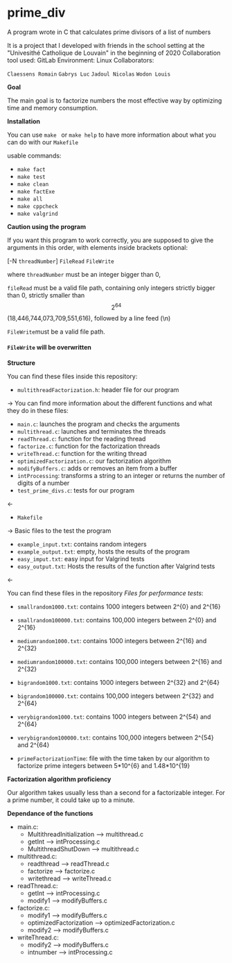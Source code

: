 # prime_div
A program wrote in C that calculates prime divisors of a list of numbers

It is a project that I developed with friends in the school setting at the "Univesithé Catholique de Louvain" in the beginning of 2020
Collaboration tool used: GitLab
Environment: Linux
Collaborators:

`Claessens Romain`
`Gabrys Luc`
`Jadoul Nicolas`
`Wodon Louis`

**Goal**

The main goal is to factorize numbers the most effective way by optimizing time and memory consumption.

**Installation**

You can use ``make `` or ``make help`` to have more information about what you can do with our `Makefile`

usable commands:

* ``make fact``
* ``make test``
* ``make clean``
* ``make factExe``
* ``make all``
* ``make cppcheck``
* ``make valgrind``

**Caution using the program**

If you want this program to work correctly, you are supposed to give the arguments in this order, with elements inside brackets optional:

[-N ``threadNumber``] ``FileRead`` ``FileWrite``

where ``threadNumber`` must be an integer bigger than 0,

``fileRead`` must be a valid file path, containing only integers strictly bigger than 0, strictly smaller than 
$$
2^{64}
$$
 (18,446,744,073,709,551,616), followed by a line feed (\n)

``FileWrite``must be a valid file path. 

#### ``FileWrite`` will be overwritten

**Structure**

You can find these files inside this repository:

* ``multithreadFactorization.h``: header file for our program

-> You can find more information about the different functions and what they do in these files:

* ``main.c``: launches the program and checks the arguments
* ``multithread.c``: launches and terminates the threads
* ``readThread.c``: function for the reading thread
* ``factorize.c``: function for the factorization threads
* ``writeThread.c``: function for the writing thread
* ``optimizedFactorization.c``: our factorization algorithm
* ``modifyBuffers.c``: adds or removes an item from a buffer
* ``intProcessing``: transforms a string to an integer or returns the number of digits of a number
* ``test_prime_divs.c``: tests for our program

<-

* `Makefile`

-> Basic files to the test the program

* ``example_input.txt``: contains random integers
* ``example_output.txt``: empty, hosts the results of the program
* ``easy_imput.txt``: easy input for Valgrind tests
* ``easy_output.txt``: Hosts the results of the function after Valgrind tests

<-

You can find these files in the repository *Files for performance tests*:

* ``smallrandom1000.txt``: contains 1000 integers between 2^{0} and 2^{16}
* ``smallrandom100000.txt``: contains 100,000 integers between 2^{0} and 2^{16}

* ``mediumrandom1000.txt``: contains 1000 integers between 2^{16} and 2^{32}
* ``mediumrandom100000.txt``: contains 100,000 integers between 2^{16} and 2^{32}

* ``bigrandom1000.txt``: contains 1000 integers between 2^{32} and 2^{64}
* ``bigrandom100000.txt``: contains 100,000 integers between 2^{32} and 2^{64}
* ``verybigrandom1000.txt``: contains 1000 integers between 2^{54} and 2^{64}
* ``verybigrandom100000.txt``: contains 100,000 integers between 2^{54} and 2^{64}
* ``primeFactorizationTime``: file with the time taken by our algorithm to factorize prime integers between 5\*10^{6} and 1.48\*10^{19}

**Factorization algorithm proficiency**

Our algorithm takes usually less than a second for a factorizable integer. For a prime number, it could take up to a minute.

**Dependance of the functions**

- main.c:
  - MultithreadInitialization      --> multithread.c
  - getInt                         --> intProcessing.c
  - MultithreadShutDown            --> multithread.c
- multithread.c:
  - readthread                     --> readThread.c
  - factorize                      --> factorize.c
  - writethread                    --> writeThread.c
- readThread.c:
  - getInt                         --> intProcessing.c
  - modify1                        --> modifyBuffers.c
- factorize.c:
  - modify1                        --> modifyBuffers.c
  - optimizedFactorization         --> optimizedFactorization.c
  - modify2                        --> modifyBuffers.c
- writeThread.c:
  - modify2                        --> modifyBuffers.c
  - intnumber                      --> intProcessing.c

